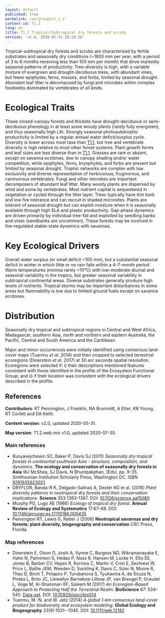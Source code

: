 ```yaml
---
layout: default
published: true
permalink: /en/groups/t_1_2
content-id: T1.2
lang: en
title: T1.2 Tropical/Subtropical dry forests and scrubs
version: 'v2.0, 2020-05-31 20:20:56'
---
```


Tropical-subtropical dry forests and scrubs are characterised by fertile substrates and seasonally dry conditions (~1800 mm per year, with a period of 3 to 6 months receiving less than 100 mm per month) that drive markedly seasonal patterns of productivity. Tree-diversity is high, with a variable mixture of evergreen and drought-deciduous trees, with abundant vines, but fewer epiphytes, ferns, mosses, and forbs, limited by seasonal drought. Abundant leaf litter is decomposed by fungi and microbes within complex foodwebs dominated by vertebrates of all kinds.

# Ecological Traits
 
These closed-canopy forests and thickets have drought-deciduous or semi-deciduous phenology in at least some woody plants (rarely fully evergreen), and thus seasonally high LAI. Strongly seasonal photoautotrophic productivity is limited by a regular annual water deficit/surplus cycle. Diversity is lower across most taxa than [T1.1](/explore/groups/T1.1), but tree and vertebrate diversity is high relative to most other forest systems. Plant growth forms and leaf sizes are less diverse than in [T1.1](/explore/groups/T1.1). Grasses are rare or absent, except on savanna ecotones, due to canopy shading and/or water competition, while epiphytes, ferns, bryophytes, and forbs are present but limited by seasonal drought. Trophic networks are complex with low exclusivity and diverse representation of herbivorous, frugivorous, and carnivorous vertebrates. Fungi and other microbes are important decomposers of abundant leaf litter. Many woody plants are dispersed by wind and some by vertebrates. Most nutrient capital is sequestered in vegetation or cycled through the litter layer. Trees typically have thin bark and low fire tolerance and can recruit in shaded microsites. Plants are tolerant of seasonal drought but can exploit moisture when it is seasonally available through high SLA and plastic productivity. Gap-phase dynamics are driven primarily by individual tree-fall and exploited by seedling banks and vines (seedbanks are uncommon). These forests may be involved in fire-regulated stable-state dynamics with savannas.
 
# Key Ecological Drivers
 
Overall water surplus (or small deficit <100 mm), but a substantial seasonal deficit in winter in which little or no rain falls within a 4–7-month period. Warm temperatures (minima rarely <10°C) with low-moderate diurnal and seasonal variability in the tropics, but greater seasonal variability in subtropical continental areas. Diverse substrates generally produce high levels of nutrients. Tropical storms may be important disturbances in some areas but flammability is low due to limited ground fuels except on savanna ecotones. 
 
# Distribution
 
Seasonally dry tropical and subtropical regions in Central and West Africa, Madagascar, southern Asia, north and northern and eastern Australia, the Pacific, Central and South America and the Caribbean.

Major and minor occurrences were initially identified using consensus land-cover maps (Tuanmu _et al._ 2014) and then cropped to selected terrestrial ecoregions (Dinerstein _et al._ 2017) at 30 arc seconds spatial resolution. Ecoregions were selected if: i) their descriptions mentioned features consistent with those identified in the profile of the Ecosystem Functional Group; and ii) if their location was consistent with the ecological drivers described in the profile.

## References

**Contributors**: RT Pennington, J Franklin, NA Brummitt, A Etter, KR Young, RT Corlett and DA Keith.

**Content version**: v2.0, updated 2020-05-31.

**Map version**: T1.2.web.mix v1.0, updated 2020-07-30.

### Main references
* Bunyavejchewin SC, Baker P, Davis SJ  (2011) *Seasonally dry tropical forests in continental southeast Asia - structure, composition, and dynamics*. **The ecology and conservation of seasonally dry forests in Asia** WJ McShea, SJ Davis, N Bhumpakphan, (Eds), pp. 9-35. Smithsonian Institution Scholarly Press, Washington DC. ISBN [9781935623021](https://scholarlypress.si.edu/store/life-sciences-biodiversity/ecology-conservation-seasonally-dry-forests-as/).
* DRYFLOR, Banda-R K, Delgado-Salinas A, Dexter KG et al.  (2016) *Plant diversity patterns in neotropical dry forests and their conservation implications*. **Science** 353:1383-1387. DOI: [10.1126/science.aaf5080](http://doi.org/10.1126/science.aaf5080)
* Murphy PG, Lugo AE  (1986) *Ecology of tropical dry forest*. **Annual Review of Ecology and Systematics** 17:67–88. DOI: [10.1146/annurev.es.17.110186.000435](http://doi.org/10.1146/annurev.es.17.110186.000435)
* Pennington RT, Lewis G, Ratter J  (2006) **Neotropical savannas and dry forests: plant diversity, biogeography and conservation** CRC Press, Florida.

### Map references
* Dinerstein E, Olson D, Joshi A, Vynne C, Burgess ND, Wikramanayake E, Hahn N, Palminteri S, Hedao P, Noss R, Hansen M, Locke H, Ellis EE, Jones B, Barber CV, Hayes R, Kormos C, Martin V, Crist E, Sechrest W, Price L, Baillie JEM, Weeden D, Suckling K, Davis C, Sizer N, Moore R, Thau D, Birch T, Potapov P, Turubanova S, Tyukavina A, de Souza N, Pintea L, Brito JC, Llewellyn Barnekow Lillesø JP, van Breugel P, Graudal L, Voge M, Al-Shammari KF, Saleem M  (2017) *An Ecoregion-Based Approach to Protecting Half the Terrestrial Realm*. **BioScience** 67: 534–545. [Data-set](https://ecoregions2017.appspot.com/). DOI: [10.1093/biosci/bix014](http://doi.org/10.1093/biosci/bix014)
* Tuanmu, M.-N. and W. Jetz (2014) *A global 1-km consensus land-cover product for biodiversity and ecosystem modeling*. **Global Ecology and Biogeography** 23(9):1031--1045. DOI: [10.1111/geb.12182](http://doi.org/10.1111/geb.12182)
